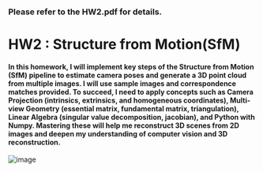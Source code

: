 ### Please refer to the HW2.pdf for details.

# **HW2 :  Structure from Motion(SfM)**  

  #### In this homework, I will implement key steps of the Structure from Motion (SfM) pipeline to estimate camera poses and generate a 3D point cloud from multiple images. I will use sample images and correspondence matches provided. To succeed, I need to apply concepts such as Camera Projection (intrinsics, extrinsics, and homogeneous coordinates), Multi-view Geometry (essential matrix, fundamental matrix, triangulation), Linear Algebra (singular value decomposition, jacobian), and Python with Numpy. Mastering these will help me reconstruct 3D scenes from 2D images and deepen my understanding of computer vision and 3D reconstruction.

![image](https://github.com/user-attachments/assets/6a169850-5dd1-4c49-8037-6356b52d0941)

